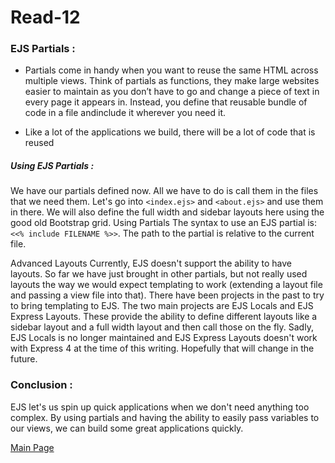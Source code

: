 # Read-12


### EJS Partials :

* Partials come in handy when you want to reuse the same HTML across multiple views. Think of partials as functions, they make large websites easier to maintain as you don’t have to go and change a piece of text in every page it appears in.
 Instead, you define that reusable bundle of code in a file andinclude it wherever you need it.

* Like a lot of the applications we build, there will be a lot of code that is reused

##### Using EJS Partials  :
We have our partials defined now. All we have to do is call them in the files that we need them. Let's go into `<index.ejs>` and `<about.ejs>` and use them in there. We will also define the full width and sidebar layouts here using the good old Bootstrap grid. Using Partials The syntax to use an EJS partial is: `<<% include FILENAME %>>`. The path to the partial is relative to the current file.

Advanced Layouts
Currently, EJS doesn't support the ability to have layouts. So far we have just brought in other partials, but not really used layouts the way we would expect templating to work (extending a layout file and passing a view file into that). There have been projects in the past to try to bring templating to EJS. The two main projects are EJS Locals and EJS Express Layouts.
These provide the ability to define different layouts like a sidebar layout and a full width layout and then call those on the fly. Sadly, EJS Locals is no longer maintained and EJS Express Layouts doesn't work with Express 4 at the time of this writing. Hopefully that will change in the future.

### Conclusion :
EJS let's us spin up quick applications when we don't need anything too complex. By using partials and having the ability to easily pass variables to our views, we can build some great applications quickly.


[Main Page](https://thaerm94.github.io/reading-notes301)